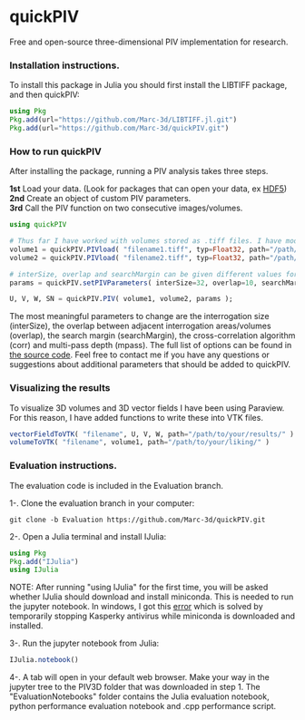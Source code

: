 # quickPIV
Free and open-source three-dimensional PIV implementation for research.


### Installation instructions.

To install this package in Julia you should first install the LIBTIFF package, and then quickPIV:
```Julia
using Pkg
Pkg.add(url="https://github.com/Marc-3d/LIBTIFF.jl.git")
Pkg.add(url="https://github.com/Marc-3d/quickPIV.git")
```

### How to run quickPIV

After installing the package, running a PIV analysis takes three steps.   

**1st** Load your data. (Look for packages that can open your data, ex [HDF5](https://github.com/JuliaIO/HDF5.jl)) <br>
**2nd** Create an object of custom PIV parameters. <br>
**3rd** Call the PIV function on two consecutive images/volumes.

```Julia
using quickPIV

# Thus far I have worked with volumes stored as .tiff files. I have modified LIBTIFF to read 3D scanline volumes.
volume1 = quickPIV.PIVload( "filename1.tiff", typ=Float32, path="/path/to/data/" )
volume2 = quickPIV.PIVload( "filename2.tiff", typ=Float32, path="/path/to/data/" )

# interSize, overlap and searchMargin can be given different values for each dimension, ex interSize=(10,30,20), overlap=(5,5,8)...
params = quickPIV.setPIVParameters( interSize=32, overlap=10, searchMargin=5, corr="ZNCC", mpass=2 );

U, V, W, SN = quickPIV.PIV( volume1, volume2, params );
```

The most meaningful parameters to change are the interrogation size (interSize), the overlap between adjacent interrogation areas/volumes (overlap), the search margin (searchMargin), the cross-correlation algorithm (corr) and multi-pass depth (mpass). The full list of options can be found in [the source code](src/parameters.jl). Feel free to contact me if you have any questions or suggestions about additional parameters that should be added to quickPIV.

### Visualizing the results

To visualize 3D volumes and 3D vector fields I have been using Paraview. For this reason, I have added functions to write these into VTK files.
```Julia
vectorFieldToVTK( "filename", U, V, W, path="/path/to/your/results/" )
volumeToVTK( "filename", volume1, path="/path/to/your/liking/" )
```

### Evaluation instructions.

The evaluation code is included in the Evaluation branch.

1-. Clone the evaluation branch in your computer:

```
git clone -b Evaluation https://github.com/Marc-3d/quickPIV.git
```

2-. Open a Julia terminal and install IJulia:

```Julia
using Pkg
Pkg.add("IJulia")
using IJulia
```

NOTE: After running "using IJulia" for the first time, you will be asked whether IJulia should download and install miniconda. This is needed to run the jupyter notebook. In windows, I got this [error] which is solved by temporarily stopping Kasperky antivirus while miniconda is downloaded and installed.

[error]: https://discourse.julialang.org/t/problem-with-curl-exe-windows-and-package-installation/29525/21

3-. Run the jupyter notebook from Julia:

```Julia
IJulia.notebook()
```

4-. A tab will open in your default web browser. Make your way in the jupyter tree to the PIV3D folder that was downloaded in step 1. The "EvaluationNotebooks"  folder contains the Julia evaluation notebook, python performance evaluation notebook and .cpp performance script.
